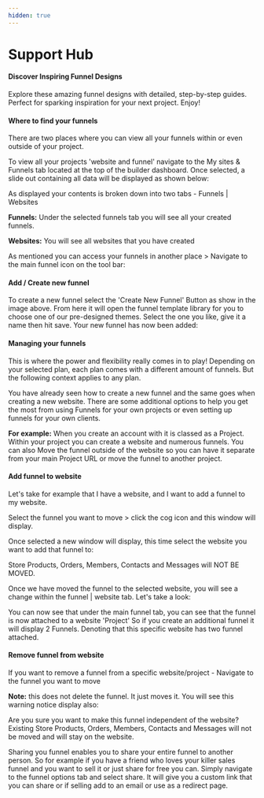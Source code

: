 ```yaml
---
hidden: true
---
```


# Support Hub

#### Discover Inspiring Funnel Designs <a href="#discover-inspiring-funnel-designs" id="discover-inspiring-funnel-designs"></a>

Explore these amazing funnel designs with detailed, step-by-step guides. Perfect for sparking inspiration for your next project. Enjoy!

#### Where to find your funnels <a href="#where-to-find-your-funnels" id="where-to-find-your-funnels"></a>

There are two places where you can view all your funnels within or even outside of your project.

To view all your projects 'website and funnel' navigate to the My sites & Funnels tab located at the top of the builder dashboard. Once selected, a slide out containing all data will be displayed as shown below:

As displayed your contents is broken down into two tabs - Funnels | Websites

**Funnels:** Under the selected funnels tab you will see all your created funnels.

**Websites:** You will see all websites that you have created

As mentioned you can access your funnels in another place > Navigate to the main funnel icon on the tool bar:

#### Add / Create new funnel <a href="#add-create-new-funnel" id="add-create-new-funnel"></a>

To create a new funnel select the 'Create New Funnel' Button as show in the image above. From here it will open the funnel template library for you to choose one of our pre-designed themes. Select the one you like, give it a name then hit save. Your new funnel has now been added:

#### Managing your funnels <a href="#managing-your-funnels" id="managing-your-funnels"></a>

This is where the power and flexibility really comes in to play! Depending on your selected plan, each plan comes with a different amount of funnels. But the following context applies to any plan.

You have already seen how to create a new funnel and the same goes when creating a new website. There are some additional options to help you get the most from using Funnels for your own projects or even setting up funnels for your own clients.

**For example:** When you create an account with it is classed as a Project. Within your project you can create a website and numerous funnels. You can also Move the funnel outside of the website so you can have it separate from your main Project URL or move the funnel to another project.

#### Add funnel to website <a href="#add-funnel-to-website" id="add-funnel-to-website"></a>

Let's take for example that I have a website, and I want to add a funnel to my website.

Select the funnel you want to move > click the cog icon and this window will display.

Once selected a new window will display, this time select the website you want to add that funnel to:

Store Products, Orders, Members, Contacts and Messages will NOT BE MOVED.

Once we have moved the funnel to the selected website, you will see a change within the funnel | website tab. Let's take a look:

You can now see that under the main funnel tab, you can see that the funnel is now attached to a website 'Project' So if you create an additional funnel it will display 2 Funnels. Denoting that this specific website has two funnel attached.

#### Remove funnel from website <a href="#remove-funnel-from-website" id="remove-funnel-from-website"></a>

If you want to remove a funnel from a specific website/project - Navigate to the funnel you want to move

**Note:** this does not delete the funnel. It just moves it. You will see this warning notice display also:

Are you sure you want to make this funnel independent of the website? Existing Store Products, Orders, Members, Contacts and Messages will not be moved and will stay on the website.

Sharing you funnel enables you to share your entire funnel to another person. So for example if you have a friend who loves your killer sales funnel and you want to sell it or just share for free you can. Simply navigate to the funnel options tab and select share. It will give you a custom link that you can share or if selling add to an email or use as a redirect page.
